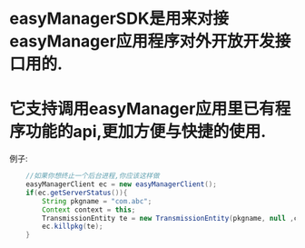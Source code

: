 # easyManagerSDK是用来对接easyManager应用程序对外开放开发接口用的.

# 它支持调用easyManager应用里已有程序功能的api,更加方便与快捷的使用.

例子:

```Java
    //如果你想终止一个后台进程,你应该这样做
    easyManagerClient ec = new easyManagerClient();
    if(ec.getServerStatus()){
        String pkgname = "com.abc";
        Context context = this;
        TransmissionEntity te = new TransmissionEntity(pkgname, null ,context.getPackageName(),0);
        ec.killpkg(te);
    }
```


